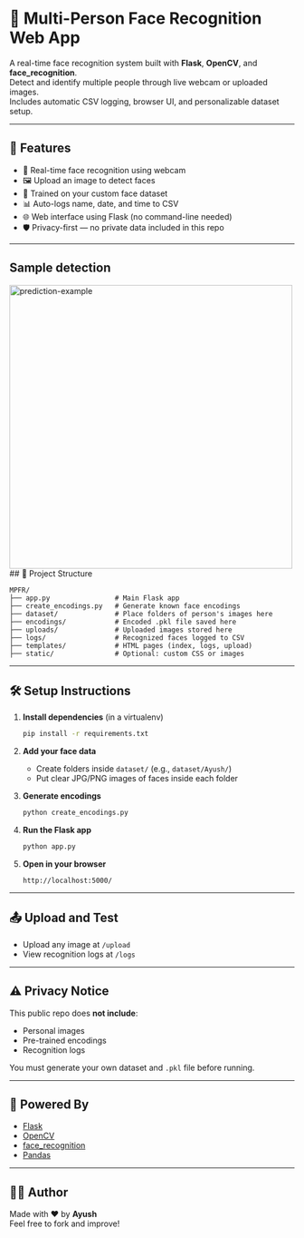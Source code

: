 # 🎯 Multi-Person Face Recognition Web App

A real-time face recognition system built with **Flask**, **OpenCV**, and **face_recognition**.  
Detect and identify multiple people through live webcam or uploaded images.  
Includes automatic CSV logging, browser UI, and personalizable dataset setup.

---

## 🚀 Features

- 🎥 Real-time face recognition using webcam
- 🖼️ Upload an image to detect faces
- 🧠 Trained on your custom face dataset
- 📊 Auto-logs name, date, and time to CSV
- 🌐 Web interface using Flask (no command-line needed)
- 🛡️ Privacy-first — no private data included in this repo

---

## Sample detection 
<img src ="C:\Users\AYUSH\Documents\github projects\New folder\MPFR\uploads\result.jpg" alt="prediction-example" width="500"/>
## 📁 Project Structure

```
MPFR/
├── app.py                # Main Flask app
├── create_encodings.py   # Generate known face encodings
├── dataset/              # Place folders of person's images here
├── encodings/            # Encoded .pkl file saved here
├── uploads/              # Uploaded images stored here
├── logs/                 # Recognized faces logged to CSV
├── templates/            # HTML pages (index, logs, upload)
├── static/               # Optional: custom CSS or images
```

---

## 🛠️ Setup Instructions

1. **Install dependencies** (in a virtualenv)
   ```bash
   pip install -r requirements.txt
   ```

2. **Add your face data**
   - Create folders inside `dataset/` (e.g., `dataset/Ayush/`)
   - Put clear JPG/PNG images of faces inside each folder

3. **Generate encodings**
   ```bash
   python create_encodings.py
   ```

4. **Run the Flask app**
   ```bash
   python app.py
   ```

5. **Open in your browser**
   ```
   http://localhost:5000/
   ```

---

## 📤 Upload and Test

- Upload any image at `/upload`
- View recognition logs at `/logs`

---

## ⚠️ Privacy Notice

This public repo does **not include**:
- Personal images
- Pre-trained encodings
- Recognition logs

You must generate your own dataset and `.pkl` file before running.

---

## 🧠 Powered By

- [Flask](https://flask.palletsprojects.com/)
- [OpenCV](https://opencv.org/)
- [face_recognition](https://github.com/ageitgey/face_recognition)
- [Pandas](https://pandas.pydata.org/)

---

## 🧑‍💻 Author

Made with ❤️ by **Ayush**  
Feel free to fork and improve!
